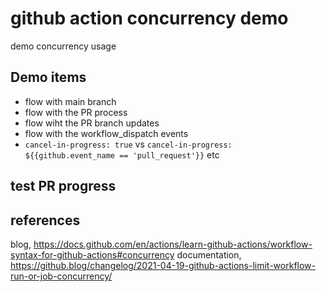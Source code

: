 # github action concurrency demo

demo concurrency usage

## Demo items

- flow with main branch
- flow with the PR process
- flow wiht the PR branch updates
- flow with the workflow_dispatch events
- `cancel-in-progress: true` vs `cancel-in-progress: ${{github.event_name == 'pull_request'}}` etc

## test PR progress

## references
blog, https://docs.github.com/en/actions/learn-github-actions/workflow-syntax-for-github-actions#concurrency
documentation, https://github.blog/changelog/2021-04-19-github-actions-limit-workflow-run-or-job-concurrency/
